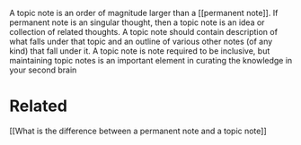 A topic note is an order of magnitude larger than a [[permanent note]]. If permanent note is an singular thought, then a topic note is an idea or collection of related thoughts. A topic note should contain description of what falls under that topic and an outline of various other notes (of any kind) that fall under it. A topic note is note required to be inclusive, but maintaining topic notes is an important element in curating the knowledge in your second brain

# Related
[[What is the difference between a permanent note and a topic note]]
